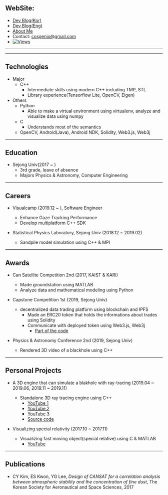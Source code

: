 
## WebSite: 
  * [Dev Blog(Kor)](http://cppmagister.tistory.com/)
  * [Dev Blog(Eng)](http://lackhole.com)
  * [About Me](https://lackhole.github.io)  
  * Contact: cosgenio@gmail.com
  * [![Views](https://hits.seeyoufarm.com/api/count/incr/badge.svg?url=https%3A%2F%2Fgithub.com%2Flackhole&count_bg=%2379C83D&title_bg=%23555555&icon=&icon_color=%23E7E7E7&title=views&edge_flat=false)](https://hits.seeyoufarm.com)

***
***

## Technologies
  * Major
    * C++
      * Intermediate skills using modern C++ including TMP, STL
      * Library experience(Tensorflow Lite, OpenCV, Eigen)
  * Others
    * Python
      * Able to make a virtual environment using virtualenv, analyze and visualize data using numpy
    * C
      * Understands most of the semantics
    * OpenCV, Android(Java), Android NDK, Solidity, Web3.js, Web3j
 
***


## Education
 * Sejong Univ(2017 ~ )
   * 3rd grade, leave of absence
   * Majors Physics & Astronomy, Computer Engineering

***

## Careers
  * Visualcamp (2019.12 ~ ), Software Engineer
    * Enhance Gaze Tracking Performance
    * Develop multiplatform C++ SDK 
  
  * Statistical Physics Laboratory, Sejong Univ (2018.12 ~ 2019.02)
    * Sandpile model simulation using C++ & MPI
    
***

## Awards
  * Can Satellite Competition 2nd (2017, KAIST & KARI)
    * Made groundstation using MATLAB
    * Analyze data and mathematical modeling using Python

  * Capstone Competition 1st (2019, Sejong Univ)
    * decentralized data trading platform using blockchain and IPFS
      * Made an ERC20 token that holds the informations about trades using Solidity
      * Communicate with deployed token using Web3.js, Web3j
        * [Part of the code](https://github.com/lackhole/NMT-Project)
    
  * Physics & Astronomy Conference 2nd (2019, Sejong Univ)
    * Rendered 3D video of a blackhole using C++
    
***
    
## Personal Projects
  * A 3D engine that can simulate a blakhole with ray-tracing (2019.04 ~ 2019.06, 2019.11 ~ 2019.11)
    * Standalone 3D ray tracing engine using C++
      * [YouTube 1](https://youtu.be/u7VBTsMErjc)
      * [YouTube 2](https://youtu.be/Fwbx136uIPM)
      * [YouTube 3](https://youtu.be/OsN4-T6wx4A)
      * [Source code](https://github.com/lackhole/Blackhole_6)
    
  * Visualizing special relativity (2017.10 ~ 2017.11)
    * Visualizing fast moving object(special relative) using C & MATLAB
      * [YouTube](https://youtu.be/oADxS49q2ZA)

***

## Publications
  * CY Kim, ES Kwon, YG Lee, *Design of CANSAT for a correlation analysis between atmospheric stability and the concentration of fine dust*, The Korean Society for Aeronautical and Space Sciences, 2017

